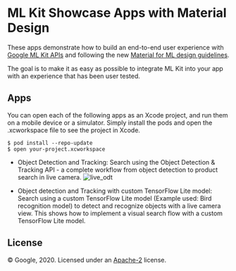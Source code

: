 # ML Kit Showcase Apps with Material Design

These apps demonstrate how to build an end-to-end user experience with [Google ML Kit APIs](https://developers.google.com/ml-kit) and following the new [Material for ML design guidelines](https://material.io/collections/machine-learning/).

The goal is to make it as easy as possible to integrate ML Kit into your app with an experience that has been user tested.

## Apps

You can open each of the following apps as an Xcode project, and run
them on a mobile device or a simulator. Simply install the pods and open
the .xcworkspace file to see the project in Xcode.

```
$ pod install --repo-update
$ open your-project.xcworkspace
```

- Object Detection and Tracking:
  Search using the Object Detection & Tracking API - a complete workflow from object detection to product search in live camera.
![live_odt](screenshots/live_odt.gif)

- Object detection and Tracking with custom TensorFlow Lite model:
  Search using a custom TensorFlow Lite model (Example used: Bird recognition model) to detect and recognize objects with a live camera view. This shows how to implement a visual search flow with a custom TensorFlow Lite model.

## License
© Google, 2020. Licensed under an [Apache-2](./LICENSE) license.

